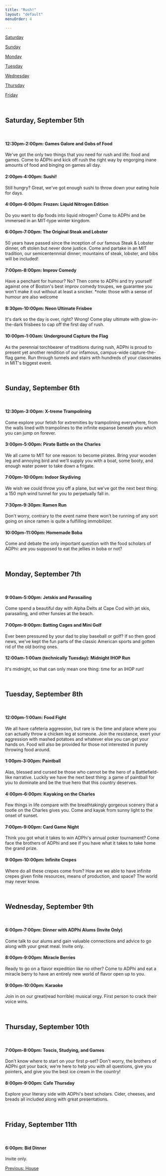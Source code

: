 ```yaml
---
title: "Rush!"
layout: "default"
menuOrder: 4

---
```

<a href="#saturday">Saturday</a>

<a href="#sunday">Sunday</a>

<a href="#monday">Monday</a>

<a href="#tuesday">Tuesday</a>

<a href="#wednesday">Wednesday</a>

<a href="#thursday">Thursday</a>

<a href="#friday">Friday</a>

<br />

<a name="saturday"></a>
## Saturday, September 5th

<br />

#### 12:30pm-2:00pm: Games Galore and Gobs of Food

We've got the only two things that you need for rush and life: food and games. Come to ADPhi and kick off rush the right way by engorging inane amounts of food and binging on games all day.

#### 2:00pm-4:00pm: Sushi!

Still hungry? Great, we've got enough sushi to throw down your eating hole for days.

#### 4:00pm-6:00pm: Frozen: Liquid Nitrogen Edition

Do you want to dip foods into liquid nitrogen? Come to ADPhi and be immersed in an MIT-type winter kingdom.

#### 6:00pm-7:00pm: The Original Steak and Lobster

50 years have passed since the inception of our famous Steak & Lobster dinner, oft stolen but never done justice. Come and partake in an MIT tradition, our semicentennnial dinner; mountains of steak, lobster, and bibs will be included!

#### 7:00pm-8:00pm: Improv Comedy

Have a penchant for humour? No? Then come to ADPhi and try yourself against one of Boston's best improv comedy troupes, we guarantee you won't make it out without at least a snicker. *note: those with a sense of humour are also welcome

#### 8:30pm-10:00pm: Neon Ultimate Frisbee

It's dark so the day is over, right? Wrong! Come play ultimate with glow-in-the-dark frisbees to cap off the first day of rush.

#### 10:00pm-1:00am: Underground Capture the Flag

As the perennial torchbearer of traditions during rush, ADPhi is proud to present yet another rendition of our infamous, campus-wide capture-the-flag game. Run through tunnels and stairs with hundreds of your classmates in MIT's biggest event.

<br />

<a name="sunday"></a>
## Sunday, September 6th

<br />

#### 12:30pm-3:00pm: X-treme Trampolining

Come explore your fetish for extremities by trampolining everywhere, from the walls lined with trampolines to the infinite expanse beneath you which you can jump on forever.

#### 3:00pm-5:00pm: Pirate Battle on the Charles

We all came to MIT for one reason: to become pirates. Bring your wooden leg and annoying bird and we'll supply you with a boat, some booty, and enough water power to take down a frigate.

#### 7:00pm-10:00pm: Indoor Skydiving

We wish we could throw you off a plane, but we've got the next best thing: a 150 mph wind tunnel for you to perpetually fall in.

#### 7:30pm-9:30pm: Ramen Run

Don't worry, contrary to the event name there won't be running of any sort going on since ramen is quite a fulfilling immobilizer.

#### 10:00pm-11:00pm: Homemade Boba

Come and debate the only important question with the food scholars of ADPhi: are you supposed to eat the jellies in boba or not?

<br />

<a name="monday"></a>
## Monday, September 7th

<br />

#### 9:00am-5:00pm: Jetskis and Parasailing

Come spend a beautiful day with Alpha Delts at Cape Cod with jet skis, parasailing, and other funsies at the beach.

#### 7:00pm-9:00pm: Batting Cages and Mini Golf

Ever been pressured by your dad to play baseball or golf? If so then good news, we've kept the fun parts of the classic American sports and gotten rid of the old boring ones.

#### 12:00am-1:00am (technically Tuesday): Midnight IHOP Run

It's midnight, so that can only mean one thing: time for an IHOP run!

<br />

<a name="tuesday"></a>
## Tuesday, September 8th

<br />

#### 12:00pm-1:00am: Food Fight

We all have cafeteria aggression, but rare is the time and place where you can actually throw a chicken leg at someone. Join the resistance, exert your aggression with mashed potatoes and whatever else you can get your hands on. Food will also be provided for those not interested in purely throwing food around.

#### 1:00pm-3:00pm: Paintball

Alas, blessed and cursed be those who cannot be the hero of a Battlefield-like narrative. Luckily we have the next best thing: a game of paintball for you to dominate and be the true hero that this country deserves.

#### 4:00pm-6:00pm: Kayaking on the Charles

Few things in life compare with the breathtakingly gorgeous scenery that a tootle on the Charles gives you. Come and kayak from sunny light to the onset of sunset.

#### 7:00pm-9:00pm: Card Game Night

Think you got what it takes to win ADPhi's annual poker tournament? Come face the brothers of ADPhi and see if you have what it takes to take home the grand prize.

#### 9:00pm-10:00pm: Infinite Crepes

Where do all these crepes come from? How are we able to have infinite crepes given finite resources, means of production, and space? The world may never know.

<br />

<a name="wednesday"></a>
## Wednesday, September 9th

<br />

#### 6:00pm-7:00pm: Dinner with ADPhi Alums (Invite Only)

Come talk to our alums and gain valuable connections and advice to go along with your great meal. Invite only.

#### 8:00pm-9:00pm: Miracle Berries

Ready to go on a flavor expedition like no other? Come to ADPhi and eat a miracle berry to have an entirely new world of flavor open up to you.

#### 9:00pm-10:00pm: Karaoke

Join in on our great(read horrible) musical orgy. First person to crack their voice wins.

<br />

<a name="thursday"></a>
## Thursday, September 10th

<br />

#### 7:00pm-8:00pm: Toscis, Studying, and Games

Don't know where to start on your first p-set? Don't worry, the brothers of ADPhi got your back; we're here to help you with all questions, give you pointers, and give you the best ice cream in the country!

#### 8:00pm-9:00pm: Cafe Thursday

Explore your literary side with ADPhi's best scholars. Cider, cheeses, and breads all included along with great presentations.

<br />

<a name="friday"></a>
## Friday, September 11th

<br />

#### 6:00pm: Bid Dinner

Invite only.


<div align="left" class="prev">
  <a href="/house.html">Previous: House</a>
</div>
